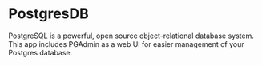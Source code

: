 # PostgresDB

PostgreSQL is a powerful, open source object-relational database system. This app includes PGAdmin as a web UI for easier management of your Postgres database.
